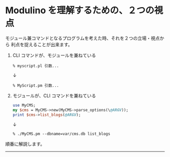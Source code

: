 # Modulino を理解するための、２つの視点

モジュール兼コマンドとなるプログラムを考えた時、それを２つの立場・視点から
利点を捉えることが出来ます。

1. CLI コマンドが、モジュールを兼ねている
    ```console
    % myscript.pl 引数...
    ```
    ↓
    ```console
    % MyScript.pm 引数...
    ```

1. モジュールが、CLI コマンドを兼ねている
    ```perl
    use MyCMS;
    my $cms = MyCMS->new(MyCMS->parse_options(\@ARGV));
    print $cms->list_blogs(@ARGV);
    ```
     ↓
    ```console
    % ./MyCMS.pm --dbname=var/cms.db list_blogs
    ```

順番に解説します。

- - - -
